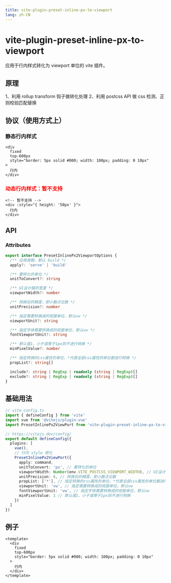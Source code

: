 ```yaml
---
title: vite-plugin-preset-inline-px-to-viewport
lang: zh-CN
---
```


# vite-plugin-preset-inline-px-to-viewport

应用于行内样式转化为 viewport 单位的 vite 插件。

## 原理

1、利用 rollup transform 钩子做转化处理
2、利用 postcss API 做 css 检测、正则校验匹配替换

## 协议（使用方式上）

### 静态行内样式

```vue
<div
  fixed
  top-600px
  style="border: 5px solid #000; width: 100px; padding: 0 10px"
>
  行内
</div>
```

### <font color=red>动态行内样式：暂不支持</font>

```vue
<!-- 暂不支持 -->
<div :style="{ height: '50px' }">
  行内
</div>
```

## API

### Attributes

```typescript
export interface PresetInlinePx2ViewportOptions {
  /** 应用周期，默认 build */
  apply?: 'serve' | 'build'

  /** 要转化的单位 */
  unitToConvert?: string

  /** UI设计稿的宽度 */
  viewportWidth?: number

  /** 转换后的精度，即小数点位数 */
  unitPrecision?: number

  /** 指定需要转换成的视窗单位，默认vw */
  viewportUnit?: string

  /** 指定字体需要转换成的视窗单位，默认vw */
  fontViewportUnit?: string

  /** 默认值1，小于或等于1px则不进行转换 */
  minPixelValue?: number

  /** 指定转换的css属性的单位，*代表全部css属性的单位都进行转换 */
  propList?: string[]

  include?: string | RegExp | readonly (string | RegExp)[]
  exclude?: string | RegExp | readonly (string | RegExp)[]
}
```

## 基础用法

```typescript
// vite.config.ts
import { defineConfig } from 'vite'
import vue from '@vitejs/plugin-vue'
import PresetInlinePx2ViewPort from 'vite-plugin-preset-inline-px-to-viewport'

// https://vitejs.dev/config/
export default defineConfig({
  plugins: [
    vue(),
    // 行内 style 转化
    PresetInlinePx2ViewPort({
      apply: command,
      unitToConvert: 'px', // 要转化的单位
      viewportWidth: Number(env.VITE_POSTCSS_VIEWPORT_WIDTH), // UI设计稿的宽度
      unitPrecision: 6, // 转换后的精度，即小数点位数
      propList: ['*'], // 指定转换的css属性的单位，*代表全部css属性的单位都进行转换
      viewportUnit: 'vw', // 指定需要转换成的视窗单位，默认vw
      fontViewportUnit: 'vw', // 指定字体需要转换成的视窗单位，默认vw
      minPixelValue: 1 // 默认值1，小于或等于1px则不进行转换
    })
  ]
})
```

## 例子

```vue
<template>
  <div
    fixed
    top-600px
    style="border: 5px solid #000; width: 100px; padding: 0 10px"
  >
    行内
  </div>
</template>
```
